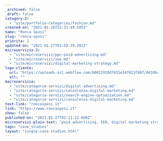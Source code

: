 ```yaml
---
_archived: false
_draft: false
category-2:
  - "site/portfolio-categories/fashion.md"
created-on: "2021-01-26T22:31:49.505Z"
name: "Ronca Sposi"
slug: "ronca-sposi"
priorita: 1
updated-on: "2021-01-27T01:59:39.302Z"
microservizio-3:
  - "site/microservizi/ppc-paid-advertising.md"
  - "site/microservizi/seo.md"
  - "site/microservizi/digital-marketing-strategy.md"
logo-cliente:
  url: "https://uploads-ssl.webflow.com/60022928d7015e34f023f807/6010baa5f046c4efd400c36e_600b47499df43a3b775480ba_ronca-sposi.png"
  alt: ""
macroservizio:
  - "site/categorie-servizi/digital-advertising.md"
  - "site/categorie-servizi/consulenza-digital-marketing.md"
  - "site/categorie-servizi/search-engine-optimization.md"
  - "site/categorie-servizi/consulenza-digital-marketing.md"
text-link: "roncasposi.it"
link: "https://www.roncasposi.it"
show: false
published-on: "2021-01-27T02:11:22.600Z"
microservizi-plain-text: "paid advertising, SEO, digital marketing strategy"
tags: "case_studies"
layout: "single-case-studies.html"
---
```




